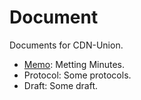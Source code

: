 # Document
Documents for CDN-Union.

* [Memo](Memo): Metting Minutes.
* Protocol: Some protocols.
* Draft: Some draft.
